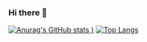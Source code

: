 ### Hi there 👋


[![Anurag's GitHub stats](https://github-readme-stats.vercel.app/api?username=rafmasloman&show_icons=true&theme=onedark)
)](https://github.com/anuraghazra/github-readme-stats)
[![Top Langs](https://github-readme-stats.vercel.app/api/top-langs/?username=rafmasloman&layout=compact&langs_count=8&theme=onedark&hide=css,html)](https://github.com/anuraghazra/github-readme-stats)


